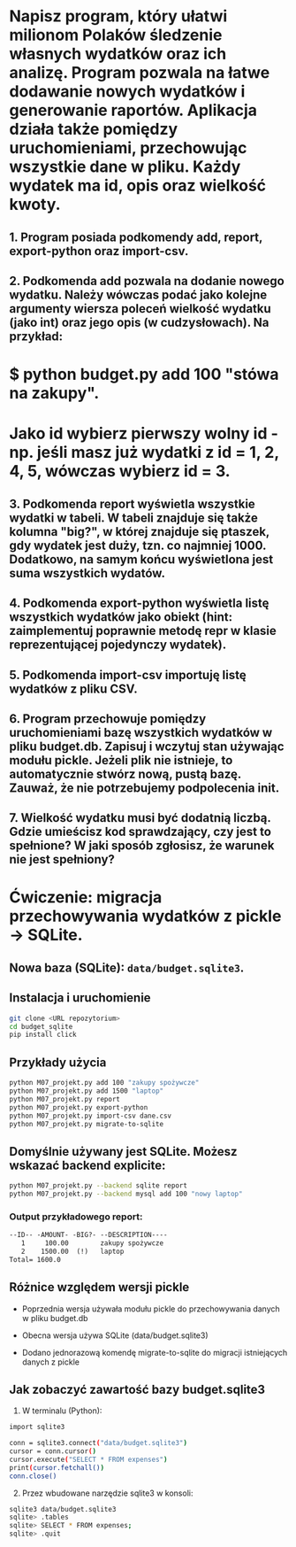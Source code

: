 # Napisz program, który ułatwi milionom Polaków śledzenie własnych wydatków oraz ich analizę. Program pozwala na łatwe dodawanie nowych wydatków i generowanie raportów. Aplikacja działa także pomiędzy uruchomieniami, przechowując wszystkie dane w pliku. Każdy wydatek ma id, opis oraz wielkość kwoty.

## 1. Program posiada podkomendy add, report, export-python oraz import-csv. 

## 2. Podkomenda add pozwala na dodanie nowego wydatku. Należy wówczas podać jako kolejne argumenty wiersza poleceń wielkość wydatku (jako int) oraz jego opis (w cudzysłowach). Na przykład:
# $ python budget.py add 100 "stówa na zakupy". 
# Jako id wybierz pierwszy wolny id - np. jeśli masz już wydatki z id = 1, 2, 4, 5, wówczas wybierz id = 3.

## 3. Podkomenda report wyświetla wszystkie wydatki w tabeli. W tabeli znajduje się także kolumna "big?", w której znajduje się ptaszek, gdy wydatek jest duży, tzn. co najmniej 1000. Dodatkowo, na samym końcu wyświetlona jest suma wszystkich wydatów.

## 4. Podkomenda export-python wyświetla listę wszystkich wydatków jako obiekt (hint: zaimplementuj poprawnie metodę __repr__ w klasie reprezentującej pojedynczy wydatek).

## 5. Podkomenda import-csv importuję listę wydatków z pliku CSV.

## 6. Program przechowuje pomiędzy uruchomieniami bazę wszystkich wydatków w pliku budget.db. Zapisuj i wczytuj stan używając modułu pickle. Jeżeli plik nie istnieje, to automatycznie stwórz nową, pustą bazę. Zauważ, że nie potrzebujemy podpolecenia init.

## 7. Wielkość wydatku musi być dodatnią liczbą. Gdzie umieścisz kod sprawdzający, czy jest to spełnione? W jaki sposób zgłosisz, że warunek nie jest spełniony?


# Ćwiczenie: migracja przechowywania wydatków z pickle -> SQLite.


## Nowa baza (SQLite): `data/budget.sqlite3`.

## Instalacja i uruchomienie
```bash
git clone <URL repozytorium>
cd budget_sqlite
pip install click
```

## Przykłady użycia
```bash
python M07_projekt.py add 100 "zakupy spożywcze"
python M07_projekt.py add 1500 "laptop"
python M07_projekt.py report
python M07_projekt.py export-python
python M07_projekt.py import-csv dane.csv
python M07_projekt.py migrate-to-sqlite
```

## Domyślnie używany jest SQLite. Możesz wskazać backend explicite:
```bash
python M07_projekt.py --backend sqlite report
python M07_projekt.py --backend mysql add 100 "nowy laptop"
```

### Output przykładowego report:
```txt
--ID-- -AMOUNT- -BIG?- --DESCRIPTION----
   1     100.00        zakupy spożywcze
   2    1500.00  (!)   laptop
Total= 1600.0
```

## Różnice względem wersji pickle
- Poprzednia wersja używała modułu pickle do przechowywania danych w pliku budget.db

- Obecna wersja używa SQLite (data/budget.sqlite3)

- Dodano jednorazową komendę migrate-to-sqlite do migracji istniejących danych z pickle

## Jak zobaczyć zawartość bazy budget.sqlite3

1. W terminalu (Python):
```bash
import sqlite3

conn = sqlite3.connect("data/budget.sqlite3")
cursor = conn.cursor()
cursor.execute("SELECT * FROM expenses")
print(cursor.fetchall())
conn.close()
```

2. Przez wbudowane narzędzie sqlite3 w konsoli:
```bash
sqlite3 data/budget.sqlite3
sqlite> .tables
sqlite> SELECT * FROM expenses;
sqlite> .quit
```